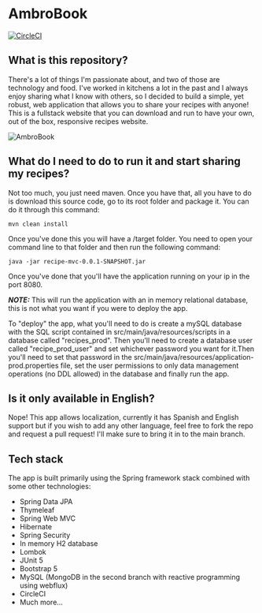 # AmbroBook

[![CircleCI](https://circleci.com/gh/FedericoBonel/recipe-mvc/tree/main.svg?style=svg&circle-token=02cc6eefb0d097c7eb8fc60ef8c4f69ea60ba0a7)](https://circleci.com/gh/FedericoBonel/recipe-mvc/tree/main)

## What is this repository?
There's a lot of things I'm passionate about, and two of those are technology and food. I've worked in kitchens a 
lot in the past and I always enjoy sharing what I know with others, so I decided to build a simple, yet robust, 
web application that allows you to share your recipes with anyone!
This is a fullstack website that you can download and run to have your own, out of the box, responsive recipes website.

![AmbroBook](https://media.giphy.com/media/XvPWRj9OWcOhOXg6Sc/giphy.gif)

## What do I need to do to run it and start sharing my recipes?
Not too much, you just need maven. Once you have that, all you have to do is download this source code, go to its root 
folder and package it. You can do it through this command:

    mvn clean install

Once you've done this you will have a /target folder. You need to open your command line to that folder and then run 
the following command:

    java -jar recipe-mvc-0.0.1-SNAPSHOT.jar

Once you've done that you'll have the application running on your ip in the port 8080.

**_NOTE:_**  This will run the application with an in memory relational database, this is not what you want if you 
were to deploy the app.

To "deploy" the app, what you'll need to do is create a mySQL database with the SQL script contained in 
src/main/java/resources/scripts in a database called "recipes_prod".
Then you'll need to create a database user called "recipe_prod_user" and set whichever password you want for it.Then 
you'll 
need to set that 
password in the src/main/java/resources/application-prod.properties file, set the user permissions to only data 
management operations (no DDL allowed) in the database and finally run the app.

## Is it only available in English?
Nope! This app allows localization, currently it has Spanish and English support but if you wish to add any other 
language, feel free to fork the repo and request a pull request! I'll make sure to bring it in to the main branch.

## Tech stack
The app is built primarily using the Spring framework stack combined with some other technologies:
* Spring Data JPA
* Thymeleaf
* Spring Web MVC
* Hibernate
* Spring Security
* In memory H2 database
* Lombok
* JUnit 5
* Bootstrap 5
* MySQL (MongoDB in the second branch with reactive programming using webflux)
* CircleCI
* Much more...
